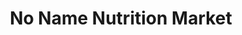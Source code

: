 ---
title: "No Name Nutrition Market"
url: /omaha/no-name-nutrition-market-north-72nd-street/
shop: health food
---